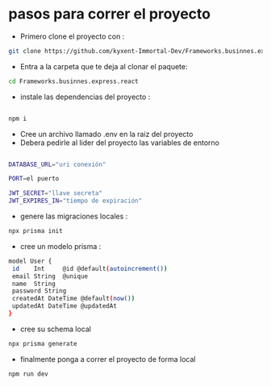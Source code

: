 

# pasos para correr el proyecto 

- Primero clone el proyecto con :

```bash
git clone https://github.com/kyxent-Immortal-Dev/Frameworks.businnes.express.react.git
```


- Entra a la carpeta que te deja al clonar el paquete:

```bash
cd Frameworks.businnes.express.react

```

- instale las dependencias del proyecto :

```bash

npm i 

```

- Cree un archivo llamado .env en la raiz del proyecto
- Debera pedirle al lider del proyecto las variables de entorno

```bash

DATABASE_URL="uri conexión"

PORT=el puerto

JWT_SECRET="llave secreta"
JWT_EXPIRES_IN="tiempo de expiración"

```



- genere las migraciones locales :

```bash
npx prisma init
```

- cree un modelo prisma :
```bash
model User {
 id    Int     @id @default(autoincrement())
 email String  @unique
 name  String
 password String
 createdAt DateTime @default(now())
 updatedAt DateTime @updatedAt
}

```

- cree su schema local
```bash
npx prisma generate
```



- finalmente ponga a correr el proyecto de forma local

```bash
npm run dev
```